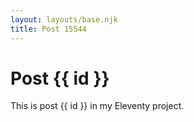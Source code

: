 ```yaml
---
layout: layouts/base.njk
title: Post 15544
---
```


# Post {{ id }}

This is post {{ id }} in my Eleventy project.
